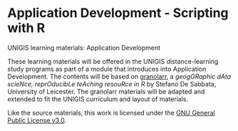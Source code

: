 # Application Development - Scripting with R

UNIGIS learning materials: Application Development

These learning materials will be offered  in the UNIGIS distance-learning study programs as part of a module that introduces into Application Development. The contents will be based on [granolarr](https://sdesabbata.github.io/granolarr/), a *geogGRaphic dAta scieNce, reprOducibLe teAching resouRce in R* by Stefano De Sabbata, University of Leicester. The granolarr materials will be adapted and extended to fit the UNIGIS curriculum and layout of materials.

Like the source materials, this work is licensed under the [GNU General Public License v3.0](https://www.gnu.org/licenses/gpl-3.0.html).


